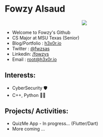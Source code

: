 # Fowzy Alsaud
<p align="center">
<img src="https://c.tenor.com/uZv4t9KXvCMAAAAC/rainbow-cat-rainbow.gif"></p>

-   Welcome to Fowzy's Github
-   CS Major at MSU Texas (Senior)
-   Blog/Portfolio  : <a href="https://h3x0r.io">h3x0r.io</a>
-   Twitter :    <a href="https://twitter.com/fwzsas">@fwzsas</a>
-   Linkedin:   <a href="https://www.linkedin.com/in/fowzys/">/fowzys</a>
-   Email   :   root@h3x0r.io
## Interests:
-   CyberSecurity 🛡️
-   C++, Python   👨‍💻
## Projects/ Activities:
-   QuizMe App - In progress... (Flutter/Dart)
-   More coming ... 
